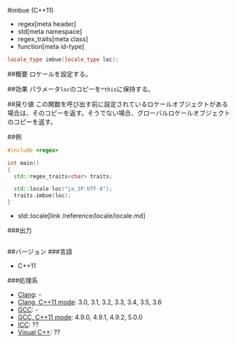 #imbue (C++11)
* regex[meta header]
* std[meta namespace]
* regex_traits[meta class]
* function[meta id-type]

```cpp
locale_type imbue(locale_type loc);
```


##概要
ロケールを設定する。


##効果
パラメータ`loc`のコピーを`*this`に保持する。


##戻り値
この関数を呼び出す前に設定されているロケールオブジェクトがある場合は、そのコピーを返す。そうでない場合、グローバルロケールオブジェクトのコピーを返す。


##例
```cpp
#include <regex>

int main()
{
  std::regex_traits<char> traits;

  std::locale loc("ja_JP.UTF-8");
  traits.imbue(loc);
}
```
* std::locale[link /reference/locale/locale.md]

###出力
```
```


##バージョン
###言語
- C++11

###処理系
- [Clang](/implementation.md#clang): -
- [Clang, C++11 mode](/implementation.md#clang): 3.0, 3.1, 3.2, 3.3, 3.4, 3.5, 3.6
- [GCC](/implementation.md#gcc): -
- [GCC, C++11 mode](/implementation.md#gcc): 4.9.0, 4.9.1, 4.9.2, 5.0.0
- [ICC](/implementation.md#icc): ??
- [Visual C++](/implementation.md#visual_cpp): ??

